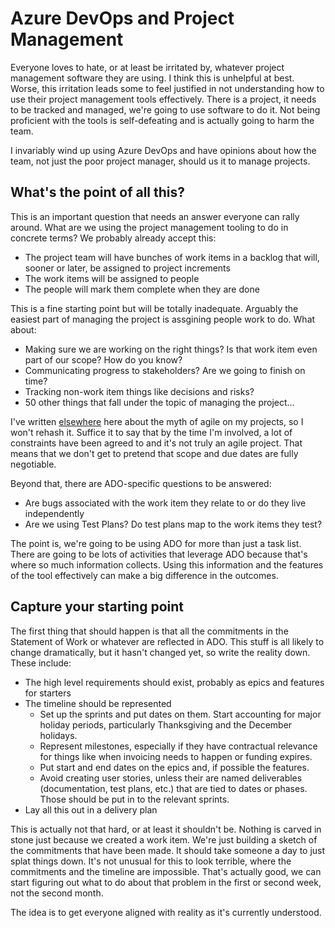 # Azure DevOps and Project Management

Everyone loves to hate, or at least be irritated by, whatever project management software they are using. I think this is unhelpful at best. Worse, this irritation leads some to feel justified in not understanding how to use their project management tools effectively. There is a project, it needs to be tracked and managed, we're going to use software to do it. Not being proficient with the tools is self-defeating and is actually going to harm the team.

I invariably wind up using Azure DevOps and have opinions about how the team, not just the poor project manager, should us it to manage projects.

## What's the point of all this?

This is an important question that needs an answer everyone can rally around. What are we using the project management tooling to do in concrete terms? We probably already accept this:

- The project team will have bunches of work items in a backlog that will, sooner or later, be assigned to project increments
- The work items will be assigned to people
- The people will mark them complete when they are done

This is a fine starting point but will be totally inadequate. Arguably the easiest part of managing the project is assgining people work to do. What about:

- Making sure we are working on the right things? Is that work item even part of our scope? How do you know?
- Communicating progress to stakeholders? Are we going to finish on time?
- Tracking non-work item things like decisions and risks?
- 50 other things that fall under the topic of managing the project...

I've written [elsewhere](../agile/myth_of_agile.md) here about the myth of agile on my projects, so I won't rehash it. Suffice it to say that by the time I'm involved, a lot of constraints have been agreed to and it's not truly an agile project. That means that we don't get to pretend that scope and due dates are fully negotiable.

Beyond that, there are ADO-specific questions to be answered:

- Are bugs associated with the work item they relate to or do they live independently
- Are we using Test Plans? Do test plans map to the work items they test?

The point is, we're going to be using ADO for more than just a task list. There are going to be lots of activities that leverage ADO because that's where so much information collects. Using this information and the features of the tool effectively can make a big difference in the outcomes.

## Capture your starting point

The first thing that should happen is that all the commitments in the Statement of Work or whatever are reflected in ADO. This stuff is all likely to change dramatically, but it hasn't changed yet, so write the reality down. These include:

- The high level requirements should exist, probably as epics and features for starters
- The timeline should be represented
  - Set up the sprints and put dates on them. Start accounting for major holiday periods, particularly Thanksgiving and the December holidays.
  - Represent milestones, especially if they have contractual relevance for things like when invoicing needs to happen or funding expires.
  - Put start and end dates on the epics and, if possible the features.
  - Avoid creating user stories, unless their are named deliverables (documentation, test plans, etc.) that are tied to dates or phases. Those should be put in to the relevant sprints.
- Lay all this out in a delivery plan

This is actually not that hard, or at least it shouldn't be. Nothing is carved in stone just because we created a work item. We're just building a sketch of the commitments that have been made. It should take someone a day to just splat things down. It's not unusual for this to look terrible, where the commitments and the timeline are impossible. That's actually good, we can start figuring out what to do about that problem in the first or second week, not the second month.

The idea is to get everyone aligned with reality as it's currently understood.

